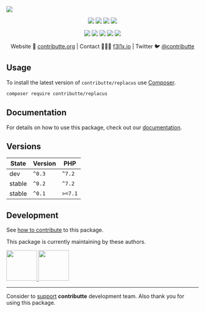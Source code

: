 ![](https://heatbadger.now.sh/github/readme/contributte/replacus/)

<p align=center>
  <a href="https://github.com/contributte/replacus/actions"><img src="https://badgen.net/github/checks/contributte/replacus/master"></a>
  <a href="https://coveralls.io/r/contributte/replacus"><img src="https://badgen.net/coveralls/c/github/contributte/replacus"></a>
  <a href="https://packagist.org/packages/contributte/replacus"><img src="https://badgen.net/packagist/dm/contributte/replacus"></a>
  <a href="https://packagist.org/packages/contributte/replacus"><img src="https://badgen.net/packagist/v/contributte/replacus"></a>
</p>
<p align=center>
  <a href="https://packagist.org/packages/contributte/replacus"><img src="https://badgen.net/packagist/php/contributte/replacus"></a>
  <a href="https://github.com/contributte/replacus"><img src="https://badgen.net/github/license/contributte/replacus"></a>
  <a href="https://bit.ly/ctteg"><img src="https://badgen.net/badge/support/gitter/cyan"></a>
  <a href="https://bit.ly/cttfo"><img src="https://badgen.net/badge/support/forum/yellow"></a>
  <a href="https://contributte.org/partners.html"><img src="https://badgen.net/badge/sponsor/donations/F96854"></a>
</p>

<p align=center>
Website 🚀 <a href="https://contributte.org">contributte.org</a> | Contact 👨🏻‍💻 <a href="https://f3l1x.io">f3l1x.io</a> | Twitter 🐦 <a href="https://twitter.com/contributte">@contributte</a>
</p>

## Usage

To install the latest version of `contributte/replacus` use [Composer](https://getcomposer.org).

```bash
composer require contributte/replacus
```

## Documentation

For details on how to use this package, check out our [documentation](.docs).

## Versions

| State       | Version | PHP     |
|-------------|---------|---------|
| dev         | `^0.3`  | `^7.2`  |
| stable      | `^0.2`  | `^7.2`  |
| stable      | `^0.1`  | `>=7.1` |

## Development

See [how to contribute](https://contributte.org/contributing.html) to this package.

This package is currently maintaining by these authors.

<a href="https://github.com/f3l1x">
  <img width="80" height="80" src="https://avatars2.githubusercontent.com/u/538058?v=3&s=80">
</a>
<a href="https://github.com/mabar">
  <img width="80" height="80" src="https://avatars2.githubusercontent.com/u/20974277?s=150&v=4">
</a>

-----

Consider to [support](https://contributte.org/partners.html) **contributte** development team.
Also thank you for using this package.
